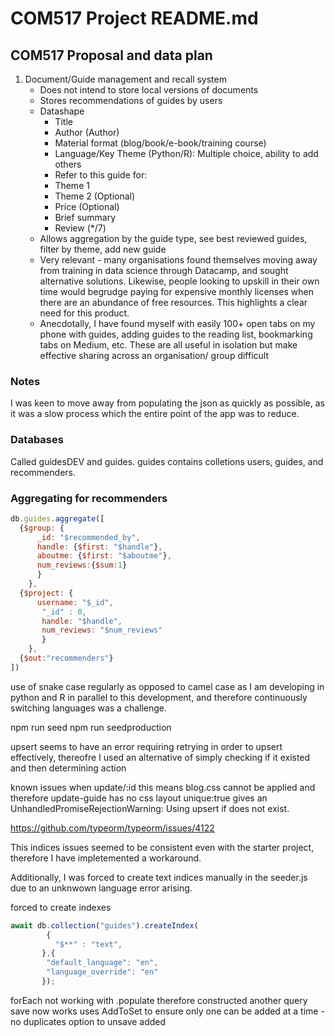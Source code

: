 # COM517 Project README.md
## COM517 Proposal and data plan
1.	Document/Guide management and recall system
    * Does not intend to store local versions of documents
    * Stores recommendations of guides by users
    * Datashape
        * Title
        *	Author (Author)
        *	Material format (blog/book/e-book/training course)
        *	Language/Key Theme (Python/R): Multiple choice, ability to add others
        *	Refer to this guide for:
        *	Theme 1
        *	Theme 2 (Optional)
        *	Price (Optional)
        *	Brief summary
        *	Review (*/7)
    *	Allows aggregation by the guide type, see best reviewed guides, filter by theme, add new guide
    *	Very relevant - many organisations found themselves moving away from training in data science through Datacamp, and sought alternative solutions. Likewise, people looking to upskill in their own time would begrudge paying for expensive monthly licenses when there are an abundance of free resources. This highlights a clear need for this product.
    *	Anecdotally, I have found myself with easily 100+ open tabs on my phone with guides, adding guides to the reading list, bookmarking tabs on Medium, etc. These are all useful in isolation but make effective sharing across an organisation/ group difficult

### Notes
I was keen to move away from populating the json as quickly as possible, as it was a slow process which the entire point of the app was to reduce.


### Databases
Called guidesDEV and guides.
guides contains colletions users, guides, and recommenders.


### Aggregating for recommenders

``` js
db.guides.aggregate([
  {$group: {
      _id: "$recommended_by",
      handle: {$first: "$handle"},
      aboutme: {$first: "$aboutme"},
      num_reviews:{$sum:1}
      }
    },
  {$project: {
      username: "$_id",
       "_id" : 0,
       handle: "$handle",
       num_reviews: "$num_reviews"
       }
    },
  {$out:"recommenders"}
])
```


use of snake case regularly as opposed to camel case as I am developing in python and R in parallel to this development, and therefore continuously switching languages was a challenge.

npm run seed
npm run seedproduction

upsert seems to have an error requiring retrying in order to upsert effectively, thereofre I used an alternative of simply checking if it existed and then determining action

known issues
when update/:id this means blog.css cannot be applied and therefore update-guide has no css layout
unique:true gives an UnhandledPromiseRejectionWarning:
Using upsert if does not exist.

https://github.com/typeorm/typeorm/issues/4122

This indices issues seemed to be consistent even with the starter project, therefore I have impletemented a workaround.

Additionally, I was forced to create text indices manually in the seeder.js due to an unknwown language error arising.


forced to create indexes
```js
await db.collection("guides").createIndex(
        { 
          "$**" : "text",
       },{
        "default_language": "en",
        "language_override": "en"
       });
```

forEach not working with .populate 
therefore constructed another query
save now works
uses AddToSet to ensure only one can be added at a time - no duplicates
option to unsave added